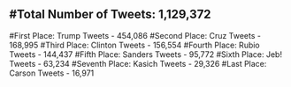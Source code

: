 #Total Number of Tweets: 1,129,372 
---
#First Place: Trump Tweets - 454,086
#Second Place: Cruz Tweets - 168,995
#Third Place: Clinton Tweets - 156,554
#Fourth Place: Rubio Tweets - 144,437
#Fifth Place: Sanders Tweets - 95,772
#Sixth Place: Jeb! Tweets - 63,234
#Seventh Place: Kasich Tweets - 29,326
#Last Place: Carson Tweets - 16,971
